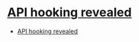 # [API hooking revealed](https://www.codeproject.com/Articles/2082/API-hooking-revealed)

- [API hooking revealed](#api-hooking-revealed)

